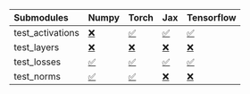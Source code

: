| Submodules       | Numpy                                                                                                                           | Torch                                                                                                                           | Jax                                                                                                                             | Tensorflow                                                                                                                      |
|:-----------------|:--------------------------------------------------------------------------------------------------------------------------------|:--------------------------------------------------------------------------------------------------------------------------------|:--------------------------------------------------------------------------------------------------------------------------------|:--------------------------------------------------------------------------------------------------------------------------------|
| test_activations | <a href="https://github.com/unifyai/ivy/runs/7921200118?check_suite_focus=true" rel="noopener noreferrer" target="_blank">❌</a> | <a href="https://github.com/unifyai/ivy/runs/7921200643?check_suite_focus=true" rel="noopener noreferrer" target="_blank">✅</a> | <a href="https://github.com/unifyai/ivy/runs/7921201303?check_suite_focus=true" rel="noopener noreferrer" target="_blank">✅</a> | <a href="https://github.com/unifyai/ivy/runs/7921201827?check_suite_focus=true" rel="noopener noreferrer" target="_blank">✅</a> |
| test_layers      | <a href="https://github.com/unifyai/ivy/runs/7921200255?check_suite_focus=true" rel="noopener noreferrer" target="_blank">❌</a> | <a href="https://github.com/unifyai/ivy/runs/7921200844?check_suite_focus=true" rel="noopener noreferrer" target="_blank">❌</a> | <a href="https://github.com/unifyai/ivy/runs/7921201468?check_suite_focus=true" rel="noopener noreferrer" target="_blank">❌</a> | <a href="https://github.com/unifyai/ivy/runs/7921201960?check_suite_focus=true" rel="noopener noreferrer" target="_blank">❌</a> |
| test_losses      | <a href="https://github.com/unifyai/ivy/runs/7921200399?check_suite_focus=true" rel="noopener noreferrer" target="_blank">✅</a> | <a href="https://github.com/unifyai/ivy/runs/7921201019?check_suite_focus=true" rel="noopener noreferrer" target="_blank">✅</a> | <a href="https://github.com/unifyai/ivy/runs/7921201601?check_suite_focus=true" rel="noopener noreferrer" target="_blank">✅</a> | <a href="https://github.com/unifyai/ivy/runs/7921202094?check_suite_focus=true" rel="noopener noreferrer" target="_blank">✅</a> |
| test_norms       | <a href="https://github.com/unifyai/ivy/runs/7921200531?check_suite_focus=true" rel="noopener noreferrer" target="_blank">✅</a> | <a href="https://github.com/unifyai/ivy/runs/7921201159?check_suite_focus=true" rel="noopener noreferrer" target="_blank">✅</a> | <a href="https://github.com/unifyai/ivy/runs/7921201721?check_suite_focus=true" rel="noopener noreferrer" target="_blank">❌</a> | <a href="https://github.com/unifyai/ivy/runs/7921202234?check_suite_focus=true" rel="noopener noreferrer" target="_blank">❌</a> |